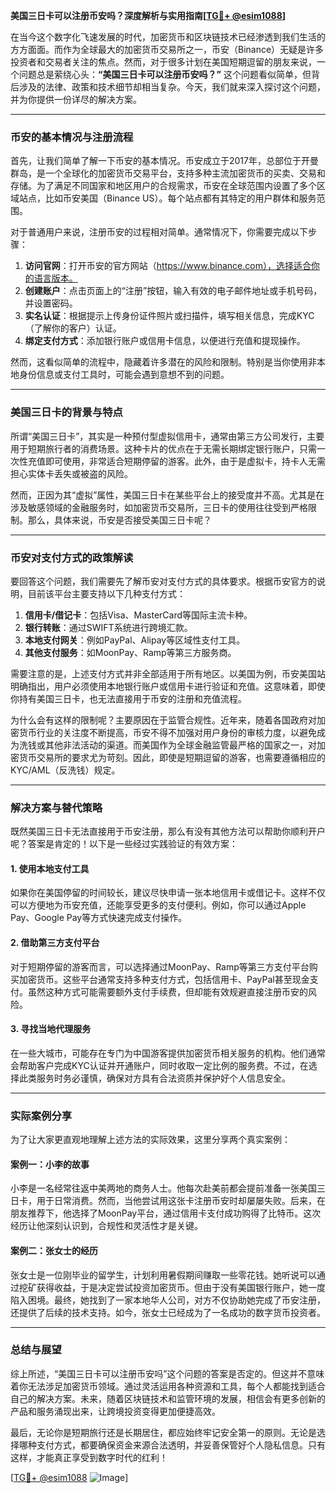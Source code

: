 **美国三日卡可以注册币安吗？深度解析与实用指南[[TG💪+ @esim1088](https://t.me/s/esim1088)]**

在当今这个数字化飞速发展的时代，加密货币和区块链技术已经渗透到我们生活的方方面面。而作为全球最大的加密货币交易所之一，币安（Binance）无疑是许多投资者和交易者关注的焦点。然而，对于很多计划在美国短期逗留的朋友来说，一个问题总是萦绕心头：**“美国三日卡可以注册币安吗？”** 这个问题看似简单，但背后涉及的法律、政策和技术细节却相当复杂。今天，我们就来深入探讨这个问题，并为你提供一份详尽的解决方案。

---

### 币安的基本情况与注册流程

首先，让我们简单了解一下币安的基本情况。币安成立于2017年，总部位于开曼群岛，是一个全球化的加密货币交易平台，支持多种主流加密货币的买卖、交易和存储。为了满足不同国家和地区用户的合规需求，币安在全球范围内设置了多个区域站点，比如币安美国（Binance US）。每个站点都有其特定的用户群体和服务范围。

对于普通用户来说，注册币安的过程相对简单。通常情况下，你需要完成以下步骤：

1. **访问官网**：打开币安的官方网站（https://www.binance.com），选择适合你的语言版本。
2. **创建账户**：点击页面上的“注册”按钮，输入有效的电子邮件地址或手机号码，并设置密码。
3. **实名认证**：根据提示上传身份证件照片或扫描件，填写相关信息，完成KYC（了解你的客户）认证。
4. **绑定支付方式**：添加银行账户或信用卡信息，以便进行充值和提现操作。

然而，这看似简单的流程中，隐藏着许多潜在的风险和限制。特别是当你使用非本地身份信息或支付工具时，可能会遇到意想不到的问题。

---

### 美国三日卡的背景与特点

所谓“美国三日卡”，其实是一种预付型虚拟信用卡，通常由第三方公司发行，主要用于短期旅行者的消费场景。这种卡片的优点在于无需长期绑定银行账户，只需一次性充值即可使用，非常适合短期停留的游客。此外，由于是虚拟卡，持卡人无需担心实体卡丢失或被盗的风险。

然而，正因为其“虚拟”属性，美国三日卡在某些平台上的接受度并不高。尤其是在涉及敏感领域的金融服务时，如加密货币交易所，三日卡的使用往往受到严格限制。那么，具体来说，币安是否接受美国三日卡呢？

---

### 币安对支付方式的政策解读

要回答这个问题，我们需要先了解币安对支付方式的具体要求。根据币安官方的说明，目前该平台主要支持以下几种支付方式：

1. **信用卡/借记卡**：包括Visa、MasterCard等国际主流卡种。
2. **银行转账**：通过SWIFT系统进行跨境汇款。
3. **本地支付网关**：例如PayPal、Alipay等区域性支付工具。
4. **其他支付服务**：如MoonPay、Ramp等第三方服务商。

需要注意的是，上述支付方式并非全部适用于所有地区。以美国为例，币安美国站明确指出，用户必须使用本地银行账户或信用卡进行验证和充值。这意味着，即使你持有美国三日卡，也无法直接用于币安的注册和充值流程。

为什么会有这样的限制呢？主要原因在于监管合规性。近年来，随着各国政府对加密货币行业的关注度不断提高，币安不得不加强对用户身份的审核力度，以避免成为洗钱或其他非法活动的渠道。而美国作为全球金融监管最严格的国家之一，对加密货币交易所的要求尤为苛刻。因此，即使是短期逗留的游客，也需要遵循相应的KYC/AML（反洗钱）规定。

---

### 解决方案与替代策略

既然美国三日卡无法直接用于币安注册，那么有没有其他方法可以帮助你顺利开户呢？答案是肯定的！以下是一些经过实践验证的有效方案：

#### 1. **使用本地支付工具**
如果你在美国停留的时间较长，建议尽快申请一张本地信用卡或借记卡。这样不仅可以方便地为币安充值，还能享受更多的支付便利。例如，你可以通过Apple Pay、Google Pay等方式快速完成支付操作。

#### 2. **借助第三方支付平台**
对于短期停留的游客而言，可以选择通过MoonPay、Ramp等第三方支付平台购买加密货币。这些平台通常支持多种支付方式，包括信用卡、PayPal甚至现金支付。虽然这种方式可能需要额外支付手续费，但却能有效规避直接注册币安的风险。

#### 3. **寻找当地代理服务**
在一些大城市，可能存在专门为中国游客提供加密货币相关服务的机构。他们通常会帮助客户完成KYC认证并开通账户，同时收取一定比例的服务费。不过，在选择此类服务时务必谨慎，确保对方具有合法资质并保护好个人信息安全。

---

### 实际案例分享

为了让大家更直观地理解上述方法的实际效果，这里分享两个真实案例：

#### 案例一：小李的故事
小李是一名经常往返中美两地的商务人士。他每次赴美前都会提前准备一张美国三日卡，用于日常消费。然而，当他尝试用这张卡注册币安时却屡屡失败。后来，在朋友推荐下，他选择了MoonPay平台，通过信用卡支付成功购得了比特币。这次经历让他深刻认识到，合规性和灵活性才是关键。

#### 案例二：张女士的经历
张女士是一位刚毕业的留学生，计划利用暑假期间赚取一些零花钱。她听说可以通过挖矿获得收益，于是决定尝试投资加密货币。但由于没有美国银行账户，她一度陷入困境。最终，她找到了一家本地华人公司，对方不仅协助她完成了币安注册，还提供了后续的技术支持。如今，张女士已经成为了一名成功的数字货币投资者。

---

### 总结与展望

综上所述，“美国三日卡可以注册币安吗”这个问题的答案是否定的。但这并不意味着你无法涉足加密货币领域。通过灵活运用各种资源和工具，每个人都能找到适合自己的解决方案。未来，随着区块链技术和监管环境的发展，相信会有更多创新的产品和服务涌现出来，让跨境投资变得更加便捷高效。

最后，无论你是短期旅行还是长期居住，都应始终牢记安全第一的原则。无论是选择哪种支付方式，都要确保资金来源合法透明，并妥善保管好个人隐私信息。只有这样，才能真正享受到数字时代的红利！

[[TG💪+ @esim1088](https://t.me/s/esim1088) ![Image](https://i.postimg.cc/4NQfJmqS/Snipaste-2025-05-13-00-14-12.png)]